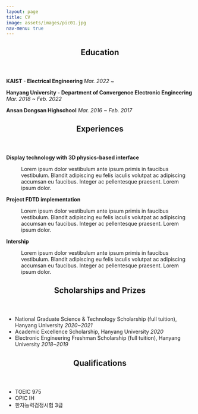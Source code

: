 ```yaml
---
layout: page
title: CV
image: assets/images/pic01.jpg
nav-menu: true
---
```


<!-- Main -->
<div id="main">

<!-- One -->
<section id="one">
	<div class="inner">
		<header class="major">
			<h2>Education</h2>
		</header>
		<p> <b>KAIST - Electrical Engineering </b> <i>Mar. 2022 ~</i> </p>
		<p> <b>Hanyang University - Department of Convergence Electronic Engineering</b> <i>Mar. 2018 ~ Feb. 2022</i> </p>
		<p> <b>Ansan Dongsan Highschool</b> <i>Mar. 2016 ~ Feb. 2017</i> </p>
	</div>
</section>

<!-- Two -->
<section id="two">
	<div class="inner">
		<header class="major">
			<h2>Experiences</h2>
		</header>
<dl>
	<dt><b>Display technology with 3D physics-based interface </b> </dt>
	<dd>
		<p>Lorem ipsum dolor vestibulum ante ipsum primis in faucibus vestibulum. Blandit adipiscing eu felis iaculis volutpat ac adipiscing accumsan eu faucibus. Integer ac pellentesque praesent. Lorem ipsum dolor.</p>
	</dd>
	<dt><b>Project FDTD implementation</b></dt>
	<dd>
		<p>Lorem ipsum dolor vestibulum ante ipsum primis in faucibus vestibulum. Blandit adipiscing eu felis iaculis volutpat ac adipiscing accumsan eu faucibus. Integer ac pellentesque praesent. Lorem ipsum dolor.</p>
	</dd>
	<dt><b>Intership </b></dt>
	<dd>
		<p>Lorem ipsum dolor vestibulum ante ipsum primis in faucibus vestibulum. Blandit adipiscing eu felis iaculis volutpat ac adipiscing accumsan eu faucibus. Integer ac pellentesque praesent. Lorem ipsum dolor.</p>
	</dd>
</dl>
	</div>
</section>

<!-- Three -->
<section id="three">
	<div class="inner">
		<header class="major">
			<h2>Scholarships and Prizes</h2>
		</header>
		<ul>
			<li>National Graduate Science & Technology Scholarship (full tuition), Hanyang University <i>2020~2021</i></li>
			<li>Academic Excellence Scholarship, Hanyang University <i>2020</i></li>
			<li>Electronic Engineering Freshman Scholarship (full tuition), Hanyang University   <i>2018~2019</i></li>
		</ul>
	</div>
</section>
</div>

<!-- Four -->
<section id="four">
	<div class="inner">
		<header class="major">
			<h2>Qualifications</h2>
		</header>
		<ul>
			<li>TOEIC 975</li>
			<li>OPIC IH</li>
			<li>한자능력검정시험 3급</li>
		</ul>
	</div>
</section>

